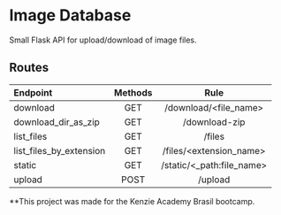 # Image Database

Small Flask API for upload/download of image files. 

## Routes
| Endpoint                | Methods | Rule                     |
| :---------------------- | :-----: | :----------------------: |
| download                | GET     | /download/<file_name>    |
| download_dir_as_zip     | GET     | /download-zip            |
| list_files              | GET     | /files                   |
| list_files_by_extension | GET     | /files/<extension_name>  |
| static                  | GET     | /static/<_path:file_name>|
| upload                  | POST    | /upload                  |

**This project was made for the Kenzie Academy Brasil bootcamp.
